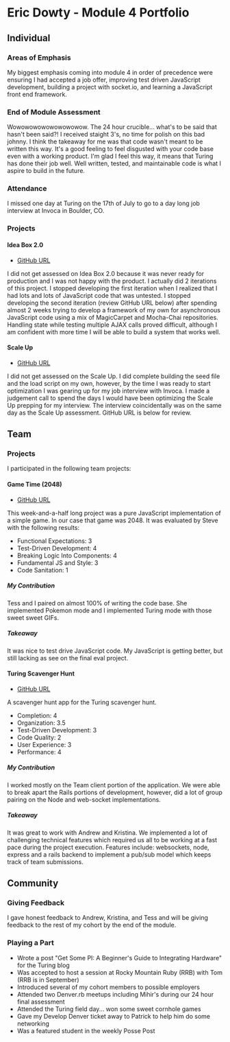 # Eric Dowty - Module 4 Portfolio

## Individual

### Areas of Emphasis

My biggest emphasis coming into module 4 in order of precedence were ensuring I had accepted a job offer, improving test driven JavaScript development, building a project with socket.io, and learning a JavaScript front end framework. 

### End of Module Assessment

Wowowowowowowowowow. The 24 hour crucible... what's to be said that hasn't been said?! I received staight 3's, no time for polish on this bad johnny. I think the takeaway for me was that code wasn't meant to be written this way. It's a good feeling to feel disgusted with your code base even with a working product. I'm glad I feel this way, it means that Turing has done their job well. Well written, tested, and maintainable code is what I aspire to build in the future.

### Attendance

I missed one day at Turing on the 17th of July to go to a day long job interview at Invoca in Boulder, CO.

### Projects

#### Idea Box 2.0

* [GitHub URL](https://github.com/eric-dowty/ideabox-JavaScript)

I did not get assessed on Idea Box 2.0 because it was never ready for production and I was not happy with the product. I actually did 2 iterations of this project. I stopped developing the first iteration when I realized that I had lots and lots of JavaScript code that was untested. I stopped developing the second iteration (review GitHub URL below) after spending almost 2 weeks trying to develop a framework of my own for asynchronous JavaScript code using a mix of MagicCarpet and Mocha-Chai repositories. Handling state while testing multiple AJAX calls proved difficult, although I am confident with more time I will be able to build a system that works well.

#### Scale Up

* [GitHub URL](https://github.com/eric-dowty/HubStub)

I did not get assessed on the Scale Up. I did complete building the seed file and the load script on my own, however, by the time I was ready to start optimization I was gearing up for my job interview with Invoca. I made a judgement call to spend the days I would have been optimizing the Scale Up prepping for my interview. The interview coincidentally was on the same day as the Scale Up assessment. GitHub URL is below for review. 

## Team

### Projects

  I participated in the following team projects:

#### Game Time (2048)

* [GitHub URL](https://github.com/eric-dowty/JavaScript-2048)

This week-and-a-half long project was a pure JavaScript implementation of a simple game. In our case that game was 2048. It was evaluated by Steve with the following results:

  * Functional Expectations: 3
  * Test-Driven Development: 4
  * Breaking Logic Into Components: 4
  * Fundamental JS and Style: 3
  * Code Sanitation: 1

##### My Contribution

Tess and I paired on almost 100% of writing the code base. She implemented Pokemon mode and I implemented Turing mode with those sweet sweet GIFs.

##### Takeaway

It was nice to test drive JavaScript code. My JavaScript is getting better, but still lacking as see on the final eval project.

#### Turing Scavenger Hunt

* [GitHub URL](https://github.com/eric-dowty/scavenger-hunt)

A scavenger hunt app for the Turing scavenger hunt.

  * Completion: 4
  * Organization: 3.5
  * Test-Driven Development: 3
  * Code Quality: 2
  * User Experience: 3
  * Performance: 4

##### My Contribution

I worked mostly on the Team client portion of the application. We were able to break apart the Rails portions of development, however, did a lot of group pairing on the Node and web-socket implementations.

##### Takeaway

It was great to work with Andrew and Kristina. We implemented a lot of challenging technical features which required us all to be working at a fast pace during the project execution. Features include: websockets, node, express and a rails backend to implement a pub/sub model which keeps track of team submissions.

## Community

### Giving Feedback

I gave honest feedback to Andrew, Kristina, and Tess and will be giving feedback to the rest of my cohort by the end of the module.

### Playing a Part

 * Wrote a post "Get Some PI: A Beginner's Guide to Integrating Hardware" for the Turing blog
 * Was accepted to host a session at Rocky Mountain Ruby (RRB) with Tom (RRB is in September)
 * Introduced several of my cohort members to possible employers 
 * Attended two Denver.rb meetups including Mihir's during our 24 hour final assessment
 * Attended the Turing field day... won some sweet cornhole games
 * Gave my Develop Denver ticket away to Patrick to help him do some networking
 * Was a featured student in the weekly Posse Post 
